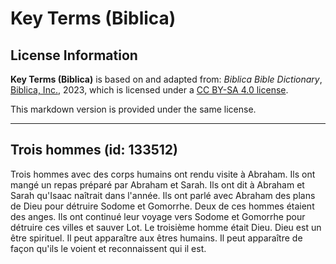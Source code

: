 # Key Terms (Biblica)

## License Information

**Key Terms (Biblica)** is based on and adapted from: _Biblica Bible Dictionary_, [Biblica, Inc.](https://www.biblica.com/), 2023, which is licensed under a [CC BY-SA 4.0 license](https://creativecommons.org/licenses/by-sa/4.0/legalcode.en).

This markdown version is provided under the same license.



--------------------------------

## Trois hommes (id: 133512)

Trois hommes avec des corps humains ont rendu visite à Abraham. Ils ont mangé un repas préparé par Abraham et Sarah. Ils ont dit à Abraham et Sarah qu'Isaac naîtrait dans l'année. Ils ont parlé avec Abraham des plans de Dieu pour détruire Sodome et Gomorrhe. Deux de ces hommes étaient des anges. Ils ont continué leur voyage vers Sodome et Gomorrhe pour détruire ces villes et sauver Lot. Le troisième homme était Dieu. Dieu est un être spirituel. Il peut apparaître aux êtres humains. Il peut apparaître de façon qu'ils le voient et reconnaissent qui il est.


